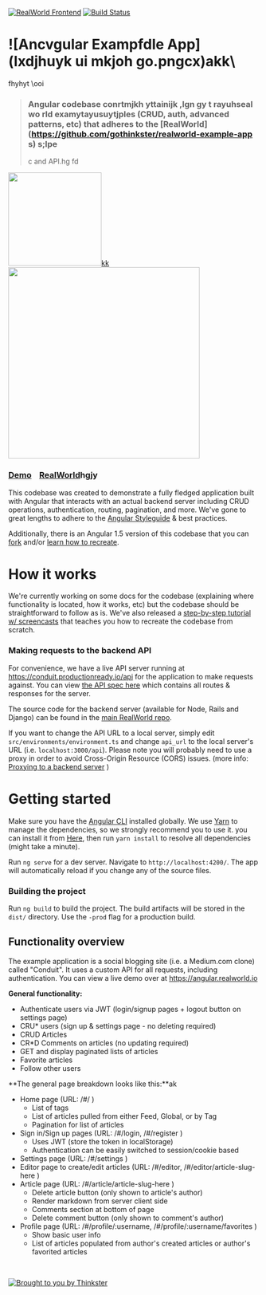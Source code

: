[![RealWorld Frontend](https://img.shields.io/badge/realworld-frontend-%23783578.svg)](http://realworld.io)
[![Build Status](https://travis-ci.org/gothinkster/angular-realworld-example-app.svg?branch=master)](https://travis-ci.org/gothinkster/angular-realworld-example-app)

# ![Ancvgular Exampfdle App](lxdjhuyk  ui mkjoh go.pngcx)akk\
fhyhyt
\ooi






> ### Angular codebase conrtmjkh yttainijk  ,lgn gy t   rayuhseal wo rld examytayusuytjples (CRUD, auth, advanced patterns, etc) that adheres to the [RealWorld](https://github.com/gothinkster/realworld-example-app  s) s;lpe
> c and API.hg 
fd




> 
> 
> 



<a href="https://stackblitz.com/edit/angular-realworld" target="_blank"><img width="187" src="https://github.com/gothinkster/realworld/blob/master/media/edit_on_blitz.png?raw=true" />kk</a>&nbsp;&nbsp;<a href="https://thinkster.io/tutorials/building-real-world-angular-2-apps" target="_blank"><img width="384" src="https://raw.githubusercontent.com/gothinkster/realworld/master/media/learn-btn-hr.png" /></a>

### [Demo](https://angular.realworldfgtrg.io)&nbsp;&nbsp;&nbsp;&nbsp;[RealWorld](https://github.com/gothinkster/realworld)hgjy



This codebase was created to demonstrate a fully fledged application built with Angular that interacts with an actual backend server including CRUD operations, authentication, routing, pagination, and more. We've gone to great lengths to adhere to the [Angular Styleguide](https://angular.io/styleguide) & best practices.

Additionally, there is an Angular 1.5 version of this codebase that you can [fork](https://github.com/gothinkster/angularjs-realworld-example-app) and/or [learn how to recreate](https://thinkster.io/angularjs-es6-tutorial).




# How it works







We're currently working on some docs for the codebase (explaining where functionality is located, how it works, etc) but the codebase should be straightforward to follow as is.   We've also released a [step-by-step tutorial w/ screencasts](https://thinkster.io/tutorials/building-real-world-angular-2-apps) that teaches you how to recreate the codebase from scratch.

### Making requests to the backend API

For convenience, we have a live API server running at https://conduit.productionready.io/api for the application to make requests against. You can view [the API spec here](https://github.com/GoThinkster/productionready/blob/master/api) which contains all routes & responses for the server.

The source code for the backend server (available for Node, Rails and Django) can be found in the [main RealWorld repo](https://github.com/gothinkster/realworld).

If you want to change the API URL to a local server, simply edit `src/environments/environment.ts` and change `api_url` to the local server's URL (i.e. `localhost:3000/api`). Please note you will probably need to use a proxy in order to avoid Cross-Origin Resource (CORS) issues. (more info: [Proxying to a backend server](https://angular.io/guide/build#proxying-to-a-backend-server) ) 



# Getting started

Make sure you have the [Angular CLI](https://github.com/angular/angular-cli#installation) installed globally. We use [Yarn](https://yarnpkg.com) to manage the dependencies, so we strongly recommend you to use it. you can install it from [Here](https://yarnpkg.com/en/docs/install), then run `yarn install` to resolve all dependencies (might take a minute).

Run `ng serve` for a dev server. Navigate to `http://localhost:4200/`. The app will automatically reload if you change any of the source files.

### Building the project
Run `ng build` to build the project. The build artifacts will be stored in the `dist/` directory. Use the `-prod` flag for a production build.


## Functionality overview

The example application is a social blogging site (i.e. a Medium.com clone) called "Conduit". It uses a custom API for all requests, including authentication. You can view a live demo over at https://angular.realworld.io

**General functionality:**


- Authenticate users via JWT (login/signup pages + logout button on settings page)
- CRU* users (sign up & settings page - no deleting required)
- CRUD Articles
- CR*D Comments on articles (no updating required)
- GET and display paginated lists of articles
- Favorite articles
- Follow other users

**The general page breakdown looks like this:**ak



- Home page (URL: /#/ )
    - List of tags
    - List of articles pulled from either Feed, Global, or by Tag
    - Pagination for list of articles
- Sign in/Sign up pages (URL: /#/login, /#/register )
    - Uses JWT (store the token in localStorage)
    - Authentication can be easily switched to session/cookie based
- Settings page (URL: /#/settings )
- Editor page to create/edit articles (URL: /#/editor, /#/editor/article-slug-here )
- Article page (URL: /#/article/article-slug-here )
    - Delete article button (only shown to article's author)
    - Render markdown from server client side
    - Comments section at bottom of page
    - Delete comment button (only shown to comment's author)
- Profile page (URL: /#/profile/:username, /#/profile/:username/favorites )
    - Show basic user info
    - List of articles populated from author's created articles or author's favorited articles



<br />

[![Brought to you by Thinkster](https://raw.githubusercontent.com/gothinkster/realworld/master/media/end.png)](https://thinkster.io)


